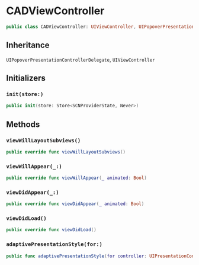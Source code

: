 # CADViewController

``` swift
public class CADViewController:​ UIViewController, UIPopoverPresentationControllerDelegate
```

## Inheritance

`UIPopoverPresentationControllerDelegate`, `UIViewController`

## Initializers

### `init(store:​)`

``` swift
public init(store:​ Store<SCNProviderState, Never>)
```

## Methods

### `viewWillLayoutSubviews()`

``` swift
public override func viewWillLayoutSubviews()
```

### `viewWillAppear(_:​)`

``` swift
public override func viewWillAppear(_ animated:​ Bool)
```

### `viewDidAppear(_:​)`

``` swift
public override func viewDidAppear(_ animated:​ Bool)
```

### `viewDidLoad()`

``` swift
public override func viewDidLoad()
```

### `adaptivePresentationStyle(for:​)`

``` swift
public func adaptivePresentationStyle(for controller:​ UIPresentationController) -> UIModalPresentationStyle
```
